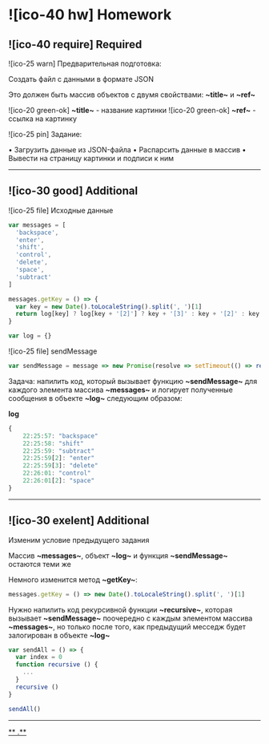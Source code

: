 # ![ico-40 hw] Homework

## ![ico-40 require] Required

![ico-25 warn] Предварительная подготовка:

Создать файл с данными в формате JSON

Это должен быть массив объектов с двумя свойствами:  **~title~** и  **~ref~**

![ico-20 green-ok] **~title~** - название картинки
![ico-20 green-ok] **~ref~** - ссылка на картинку

![ico-25 pin] Задание:

• Загрузить данные из JSON-файла
• Распарсить данные в массив
• Вывести на страницу картинки и подписи к ним

____________________________

## ![ico-30 good] Additional

![ico-25 file] Исходные данные

~~~~js
var messages = [
  'backspace',
  'enter',
  'shift',
  'control',
  'delete',
  'space',
  'subtract'
]

messages.getKey = () => {
  var key = new Date().toLocaleString().split(', ')[1]
  return log[key] ? log[key + '[2]'] ? key + '[3]' : key + '[2]' : key
}

var log = {}
~~~~

![ico-25 file] sendMessage

~~~js
var sendMessage = message => new Promise(resolve => setTimeout(() => resolve(message), Math.random() * 7000))
~~~

Задача: напилить код, который вызывает функцию **~sendMessage~** для каждого элемента массива **~messages~** и логирует полученные сообщения в объекте **~log~** следующим образом:

**log**
~~~js
{
    22:25:57: "backspace"
    22:25:58: "shift"
    22:25:59: "subtract"
    22:25:59[2]: "enter"
    22:25:59[3]: "delete"
    22:26:01: "control"
    22:26:01[2]: "space"
}
~~~

__________________________________

## ![ico-30 exelent] Additional

Изменим условие предыдущего задания

Массив **~messages~**, объект **~log~** и функция **~sendMessage~** остаются теми же

Немного изменится метод **~getKey~**:

~~~js
messages.getKey = () => new Date().toLocaleString().split(', ')[1]
~~~

Нужно напилить код рекурсивной функции **~recursive~**, которая вызывает **~sendMessage~** поочередно с каждым элементом массива **~messages~**, но только после того, как предыдущий месседж будет залогирован в объекте **~log~**

~~~js
var sendAll = () => {
  var index = 0
  function recursive () {
    ...
  }
  recursive ()
}

sendAll()
~~~

________________________________________________________________
[** .**](src/lessons/hw-11-answers.html)
